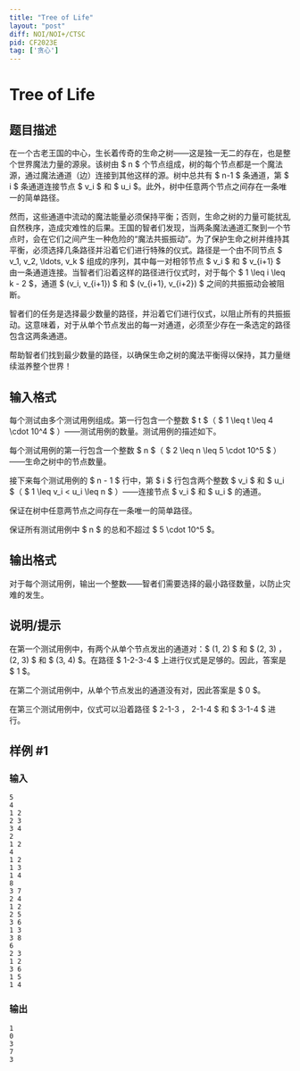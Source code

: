 ```yaml
---
title: "Tree of Life"
layout: "post"
diff: NOI/NOI+/CTSC
pid: CF2023E
tag: ['贪心']
---
```


# Tree of Life

## 题目描述

在一个古老王国的中心，生长着传奇的生命之树——这是独一无二的存在，也是整个世界魔法力量的源泉。该树由 $ n $ 个节点组成，树的每个节点都是一个魔法源，通过魔法通道（边）连接到其他这样的源。树中总共有 $ n-1 $ 条通道，第 $ i $ 条通道连接节点 $ v_i $ 和 $ u_i $。此外，树中任意两个节点之间存在一条唯一的简单路径。

然而，这些通道中流动的魔法能量必须保持平衡；否则，生命之树的力量可能扰乱自然秩序，造成灾难性的后果。王国的智者们发现，当两条魔法通道汇聚到一个节点时，会在它们之间产生一种危险的“魔法共振振动”。为了保护生命之树并维持其平衡，必须选择几条路径并沿着它们进行特殊的仪式。路径是一个由不同节点 $ v_1, v_2, \ldots, v_k $ 组成的序列，其中每一对相邻节点 $ v_i $ 和 $ v_{i+1} $ 由一条通道连接。当智者们沿着这样的路径进行仪式时，对于每个 $ 1 \leq i \leq k - 2 $，通道 $ (v_i, v_{i+1}) $ 和 $ (v_{i+1}, v_{i+2}) $ 之间的共振振动会被阻断。

智者们的任务是选择最少数量的路径，并沿着它们进行仪式，以阻止所有的共振振动。这意味着，对于从单个节点发出的每一对通道，必须至少存在一条选定的路径包含这两条通道。

帮助智者们找到最少数量的路径，以确保生命之树的魔法平衡得以保持，其力量继续滋养整个世界！

## 输入格式

每个测试由多个测试用例组成。第一行包含一个整数 $ t $（ $ 1 \leq t \leq 4 \cdot 10^4 $ ）——测试用例的数量。测试用例的描述如下。

每个测试用例的第一行包含一个整数 $ n $（ $ 2 \leq n \leq 5 \cdot 10^5 $ ）——生命之树中的节点数量。

接下来每个测试用例的 $ n - 1 $ 行中，第 $ i $ 行包含两个整数 $ v_i $ 和 $ u_i $（ $ 1 \leq v_i < u_i \leq n $ ）——连接节点 $ v_i $ 和 $ u_i $ 的通道。

保证在树中任意两节点之间存在一条唯一的简单路径。

保证所有测试用例中 $ n $ 的总和不超过 $ 5 \cdot 10^5 $。

## 输出格式

对于每个测试用例，输出一个整数——智者们需要选择的最小路径数量，以防止灾难的发生。

## 说明/提示

在第一个测试用例中，有两个从单个节点发出的通道对：$ (1, 2) $ 和 $ (2, 3) ， (2, 3) $ 和 $ (3, 4) $。在路径 $ 1-2-3-4 $ 上进行仪式是足够的。因此，答案是 $ 1 $。

在第二个测试用例中，从单个节点发出的通道没有对，因此答案是 $ 0 $。

在第三个测试用例中，仪式可以沿着路径 $ 2-1-3 ， 2-1-4 $ 和 $ 3-1-4 $ 进行。

## 样例 #1

### 输入

```
5
4
1 2
2 3
3 4
2
1 2
4
1 2
1 3
1 4
8
3 7
2 4
1 2
2 5
3 6
1 3
3 8
6
2 3
1 2
3 6
1 5
1 4
```

### 输出

```
1
0
3
7
3
```


